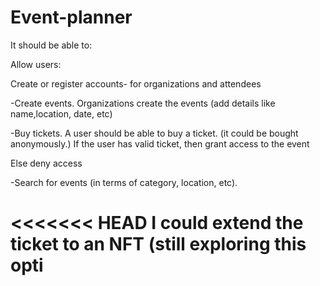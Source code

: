 # Event-planner

It should be able to:

Allow users:

Create or register accounts- for organizations and attendees

-Create events. Organizations create the events (add details like name,location, date, etc)

-Buy tickets. A user should be able to buy a ticket. (it could be bought anonymously.) If the user has valid ticket, then grant access to the event

Else deny access

-Search for events (in terms of category, location, etc).

<<<<<<< HEAD
I could extend the ticket to an NFT (still exploring this opti
=======
